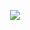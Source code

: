 <p align="center" width="100%">
  
  <img src="https://img.shields.io/github/actions/workflow/status/NotHansCYDIa/lighthouse/test-fetch.yml?style=flat&label=Test%20Fetch%20Workflow">
  
</p>
